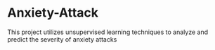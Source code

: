 # Anxiety-Attack
This project utilizes unsupervised learning techniques to analyze and predict the severity of anxiety attacks
